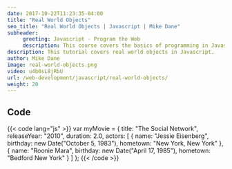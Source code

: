 ```yaml
---
date: 2017-10-22T11:23:35-04:00
title: "Real World Objects"
seo_title: "Real World Objects | Javascript | Mike Dane"
subheader:
     greeting: Javascript - Program the Web
     description: This course covers the basics of programming in Javascript. Work your way through the videos and we'll teach you everything you need to know to make your website more responsive!
description: This tutorial covers real world objects in Javascript.
author: Mike Dane
image: real-world-objects.png
video: u4b0sL8jRbU
url: /web-development/javascript/real-world-objects/
weight: 20
---
```


## Code

{{< code lang="js" >}}
var myMovie = {
     title: "The Social Network",
     releaseYear: "2010",
     duration: 2.0,
     actors: [
          {
               name: "Jessie Eisenberg",
               birthday: new Date("October 5, 1983"),
               hometown: "New York, New York"
          },
          {
               name: "Roonie Mara",
               birthday: new Date("April 17, 1985"),
               hometown: "Bedford New York"
          }
     ]
};
{{< /code >}}
